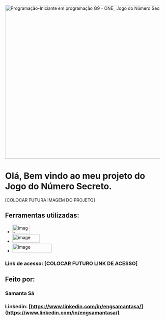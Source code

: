 

<img width="1000" height="500" alt="Programação-Iniciante em programação G9 - ONE_ Jogo do Número Secreto" src="https://github.com/user-attachments/assets/7c951266-4893-48ce-aafa-2fed7660be60" />

# Olá, Bem vindo ao meu projeto do Jogo do Número Secreto.

[COLOCAR FUTURA IMAGEM DO PROJETO]

## Ferramentas utilizadas:


* <img width="57" height="28" alt="image" src="https://github.com/user-attachments/assets/76aa04d4-1538-4082-ba0d-d549e3555c6b" />

* <img width="88" height="28" alt="image" src="https://github.com/user-attachments/assets/6e05a135-61dc-473d-9dc6-6601e43a99a4" />

* <img width="127" height="28" alt="image" src="https://github.com/user-attachments/assets/1477d10a-8332-4f8e-a779-cd3fbb387a9d" />



### Link de acesso: [COLOCAR FUTURO LINK DE ACESSO]

## Feito por:

### Samanta Sá

### Linkedin: [https://www.linkedin.com/in/engsamantasa/](https://www.linkedin.com/in/engsamantasa/)
